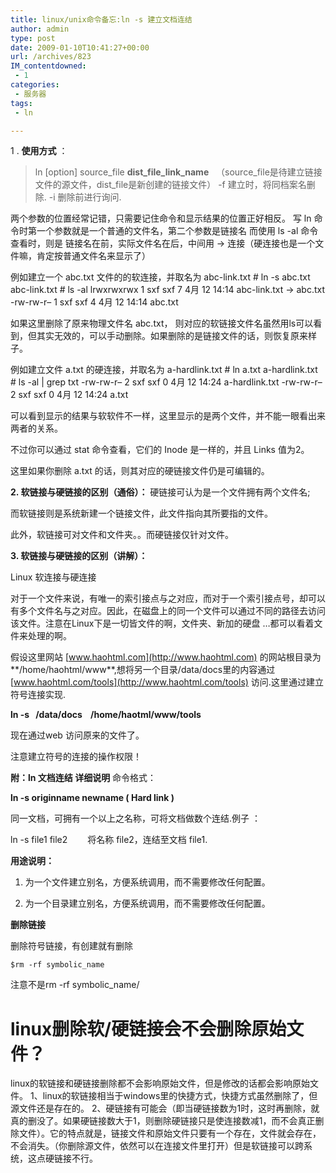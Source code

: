 ```yaml
---
title: linux/unix命令备忘:ln -s 建立文档连结
author: admin
type: post
date: 2009-01-10T10:41:27+00:00
url: /archives/823
IM_contentdowned:
 - 1
categories:
 - 服务器
tags:
 - ln

---
```

1 . **使用方式** ：

> ln [option] source_file **dist\_file\_link_name**   （source\_file是待建立链接文件的源文件，dist\_file是新创建的链接文件）
> -f 建立时，将同档案名删除.
> -i 删除前进行询问.

两个参数的位置经常记错，只需要记住命令和显示结果的位置正好相反。
写 ln 命令时第一个参数就是一个普通的文件名，第二个参数是链接名
而使用 ls -al 命令查看时，则是 链接名在前，实际文件名在后，中间用 -> 连接（硬连接也是一个文件嘛，肯定按普通文件名来显示了）

例如建立一个 abc.txt 文件的的软连接，并取名为 abc-link.txt
\# ln -s abc.txt  abc-link.txt
\# ls -al
lrwxrwxrwx 1 sxf sxf 7 4月 12 14:14 abc-link.txt -> abc.txt
-rw-rw-r– 1 sxf sxf 4 4月 12 14:14 abc.txt

如果这里删除了原来物理文件名 abc.txt， 则对应的软链接文件名虽然用ls可以看到，但其实无效的，可以手动删除。如果删除的是链接文件的话，则恢复原来样子。

例如建立文件 a.txt 的硬连接，并取名为 a-hardlink.txt
\# ln a.txt a-hardlink.txt
\# ls -al | grep txt
-rw-rw-r– 2 sxf sxf 0 4月 12 14:24 a-hardlink.txt
-rw-rw-r– 2 sxf sxf 0 4月 12 14:24 a.txt

可以看到显示的结果与软软件不一样，这里显示的是两个文件，并不能一眼看出来两者的关系。

不过你可以通过 stat 命令查看，它们的 Inode 是一样的，并且 Links 值为2。

这里如果你删除 a.txt 的话，则其对应的硬链接文件仍是可编辑的。

**2. 软链接与硬链接的区别（通俗）：**
硬链接可认为是一个文件拥有两个文件名;

而软链接则是系统新建一个链接文件，此文件指向其所要指的文件。


此外，软链接可对文件和文件夹。。而硬链接仅针对文件。


**3. 软链接与硬链接的区别（讲解）：**

Linux 软连接与硬连接

对于一个文件来说，有唯一的索引接点与之对应，而对于一个索引接点号，却可以有多个文件名与之对应。因此，在磁盘上的同一个文件可以通过不同的路径去访问该文件。注意在Linux下是一切皆文件的啊，文件夹、新加的硬盘 …都可以看着文件来处理的啊。

假设这里网站 [www.haohtml.com](http://www.haohtml.com) 的网站根目录为**/home/haohtml/www**,想将另一个目录/data/docs里的内容通过 [www.haohtml.com/tools](http://www.haohtml.com/tools) 访问.这里通过建立符号连接实现.

**ln -s   /data/docs    **/home/haotml/www/tools****

现在通过web  访问原来的文件了。

注意建立符号的连接的操作权限！

**附：ln 文档连结 详细说明**
命令格式：

**ln -s originname newname ( Hard link )**

同一文档，可拥有一个以上之名称，可将文档做数个连结.例子 ：

ln -s file1 file2 　　将名称 file2，连结至文档 file1.

**用途说明：**

1. 为一个文件建立别名，方便系统调用，而不需要修改任何配置。

2. 为一个目录建立别名，方便系统调用，而不需要修改任何配置。

**删除链接**

删除符号链接，有创建就有删除

```
$rm -rf symbolic_name
```

注意不是rm -rf symbolic_name/

# linux删除软/硬链接会不会删除原始文件？

linux的软链接和硬链接删除都不会影响原始文件，但是修改的话都会影响原始文件。
1、linux的软链接相当于windows里的快捷方式，快捷方式虽然删除了，但源文件还是存在的。
2、硬链接有可能会（即当硬链接数为1时，这时再删除，就真的删没了。如果硬链接数大于1，则删除硬链接只是使连接数减1，而不会真正删除文件）。它的特点就是，链接文件和原始文件只要有一个存在，文件就会存在，不会消失。（你删除源文件，依然可以在连接文件里打开）但是软链接可以跨系统，这点硬链接不行。